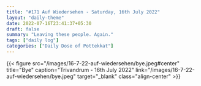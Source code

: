 ```yaml
---
title: "#171 Auf Wiedersehen - Saturday, 16th July 2022"
layout: "daily-theme"
date: 2022-07-16T23:41:37+05:30
draft: false
summary: "Leaving these people. Again."
tags: ["daily log"]
categories: ["Daily Dose of Pottekkat"]
---
```


{{< figure src="/images/16-7-22-auf-wiedersehen/bye.jpeg#center" title="Bye" caption="Trivandrum - 16th July 2022" link="/images/16-7-22-auf-wiedersehen/bye.jpeg" target="_blank" class="align-center" >}}
